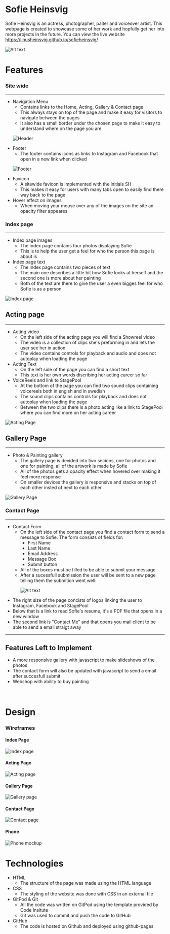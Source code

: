 # Sofie Heinsvig
Sofie Heinsvig is an actress, photographer, paiter and voiceover artist. This webpage is created to showcase some of her work and hopfully get her into more projects in the future.
You can view the live website https://linusheinsvig.github.io/sofieheinsvig/


![Alt text](assets/images/readme-photos/Sofieresponsible.webp)

# Features


### Site wide
<hr>

<ul>
<li>Navigation Menu
<ul>
<li>Contains links to the Home, Acting, Gallery & Contact page
<li>This always stays on top of the page and make it easy for visitors to navigate between the pages
<li>It also has a small border under the chosen page to make it easy to understand where on the page you are
</li>
</ul>

![Header](assets/images/readme-photos/Ska%CC%88rmavbild%202023-03-08%20kl.%2016.28.00.webp)

<li>Footer
<ul>
<li>The footer contains icons as links to Instagram and Facebook that open in a new link when clicked
</li>
</ul>

![Footer](assets/images/readme-photos/Ska%CC%88rmavbild%202023-03-08%20kl.%2016.32.24.webp)

<li>Favicon
<ul>
<li>A sitewide favicon is implemented with the initials SH
<li>This makes it easy for users with many tabs open to easily find there way back to the page
</ul>
<li>Hover effect on images
<ul>
<li>When moving your mouse over any of the images on the site an opacity filter appeares
</ul>
</ul>

### Index page
<hr>
<ul>
<li>Index page images
<ul>
<li>The index page contains four photos displaying Sofie
<li>This is to help the user get a feel for who the person this page is about is
</ul>
<li>Index page text
<ul>
<li>The index page contains two pieces of text
<li>The main one describes a little bit how Sofie looks at herself and the second one is more about her painting
<li>Both of the text are there to give the user a even bigges feel for who Sofie is as a person
</ul>
</ul>

![Index page](assets/images/readme-photos/mockupipad%20(1).webp)

## Acting page
<hr>
<ul>
<li>Acting video
<ul>
<li>On the left side of the acting page you will find a Showreel video
<li>The video is a collection of clips she's preforming in and lets the user see her in action
<li>The video contains controls for playback and audio and does not autoplay when loading the page
</ul>
<li>Acting Text
<ul>
<li>On the left side of the page you can find a short text
<li>This text is her own words discribing her acting career so far
</ul>
<li>VoiceReels and link to StagePool
<ul>
<li>At the bottom of the page you can find two sound clips containing voicereels both in engish and in swedish
<li>The sound clips contains controls for playback and does not autoplay when loading the page
<li>Between the two clips there is a photo acting like a link to StagePool where you can find more on her acting career
</ul>
</ul>

![Acting Page](assets/images/readme-photos/Ska%CC%88rmavbild%202023-03-08%20kl.%2016.48.07%20(1).webp)

## Gallery Page
<hr>
<ul>
<li>Photo & Painting gallery
<ul>
<li>The gallery page is devided into two secions, one for photos and one for painting, all of the artwork is made by Sofie
<li>All of the photos gets a opacity effect when hovered over making it feel more response
<li>On smaller devices the gallery is responsive and stacks on top of each other insted of next to each other
</ul>
</ul>

![Gallery Page](assets/images/readme-photos/sofieheinsvigmac%20(1).webp)

### Contact Page
<hr>
<ul>
<li>Contact Form
<ul>
<li>On the left side of the contact page you find a contact form to send a message to Sofie. The form consists of fields for:
<ul>
<li>First Name
<li>Last Name
<li>Email Address
<li>Message Box
<li>Submit button
</ul>
<li>All of the boxes must be filled to be able to submit your message
<li>After a sucessfull submission the user will be sent to a new page telling them the submition went well:

![Alt text](assets/images/readme-photos/Ska%CC%88rmavbild%202023-03-08%20kl.%2017.00.14.webp)

</ul>
<li>The right size of the page concists of logos linking the user to Instagram, Facebook and StagePool
<li>Below that is a link to read Sofie's resume, it's a PDF file that opens in a new window
<li>The second link is "Contact Me" and that opens you mail client to be able to send a email straigt away
</ul>
<hr>

## Features Left to Implement
<ul>
<li>A more responsive gallery with javascript to make slideshows of the photos
<li>The contact form will also be updated with javascript to send a email after succesfull submit
<li>Webshop with ability to buy painting
</ul>
<br>

# Design


### Wireframes

#### Index Page
![Index page](assets/images/readme-photos/Index%20page.png)

#### Acting Page
![Acting page](assets/images/readme-photos/Acting%20page.png)

#### Gallery Page
![Gallery page](assets/images/readme-photos/Gallery%20page.png)

#### Contact Page
![Contact page](assets/images/readme-photos/Contacts%20page.png)

#### Phone
![Phone mockup](assets/images/readme-photos/Iphone%20Index.png)

# Technologies
<ul>
<li>HTML
<ul>
<li>The structure of the page was made using the HTML language
</ul>
<li>CSS
<ul>
<li>The styling of the website was done with CSS in an external file
</ul>
<li>GitPod & Git
<ul>
<li>All the code was written on GitPod using the template provided by Code Insitute
<li>Git was used to commit and push the code to GitHub
</ul>
<li>GitHub
<ul>
<li>The code is hosted on Github and deployed using github-pages
